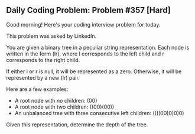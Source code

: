 ## Daily Coding Problem: Problem #357 [Hard]

Good morning! Here's your coding interview problem for today.

This problem was asked by LinkedIn.

You are given a binary tree in a peculiar string representation. Each node is written in the form (lr), where l corresponds to the left child and r corresponds to the right child.

If either l or r is null, it will be represented as a zero. Otherwise, it will be represented by a new (lr) pair.

Here are a few examples:

- A root node with no children: (00)
- A root node with two children: ((00)(00))
- An unbalanced tree with three consecutive left children: ((((00)0)0)0)

Given this representation, determine the depth of the tree.
